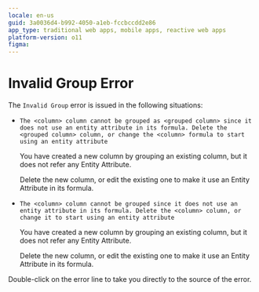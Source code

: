 ```yaml
---
locale: en-us
guid: 3a0036d4-b992-4050-a1eb-fccbccdd2e86
app_type: traditional web apps, mobile apps, reactive web apps
platform-version: o11
figma:
---
```


# Invalid Group Error

The `Invalid Group` error is issued in the following situations:

* `The <column> column cannot be grouped as <grouped column> since it does not use an entity attribute in its formula. Delete the <grouped column> column, or change the <column> formula to start using an entity attribute`
  
    You have created a new column by grouping an existing column, but it does not refer any Entity Attribute.

    Delete the new column, or edit the existing one to make it use an Entity Attribute in its formula.

* `The <column> column cannot be grouped since it does not use an entity attribute in its formula. Delete the <column> column, or change it to start using an entity attribute`
  
    You have created a new column by grouping an existing column, but it does not refer any Entity Attribute.

    Delete the new column, or edit the existing one to make it use an Entity Attribute in its formula.

Double-click on the error line to take you directly to the source of the error.
